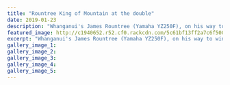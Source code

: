 ```yaml
---
title: "Rountree King of Mountain at the double"
date: 2019-01-23
description: "Whanganui's James Rountree (Yamaha YZ250F), on his way to winning his second major motocross trophy for the summer..."
featured_image: http://c1940652.r52.cf0.rackcdn.com/5c61bf13ff2a7c6f500000c1/James-Rountree-Chron-23.1.19-king-of-mountain.jpg
excerpt: "Whanganui's James Rountree (Yamaha YZ250F), on his way to winning his second major motocross trophy for the summer."
gallery_image_1: 
gallery_image_2: 
gallery_image_3: 
gallery_image_4: 
gallery_image_5: 
---
```

